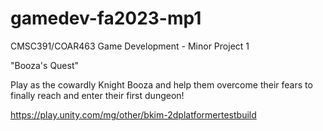 # gamedev-fa2023-mp1
CMSC391/COAR463 Game Development - Minor Project 1

"Booza's Quest"

Play as the cowardly Knight Booza and help them overcome their fears to finally reach and enter their first dungeon!

<https://play.unity.com/mg/other/bkim-2dplatformertestbuild>

